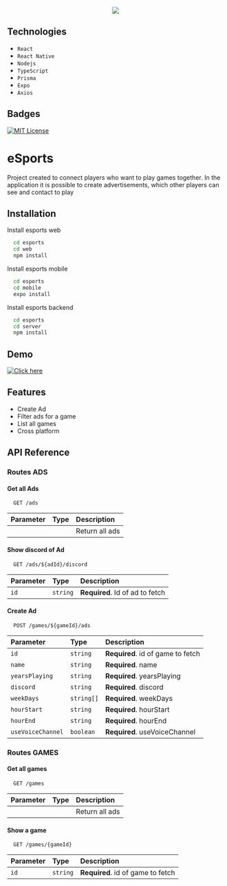 
<p align=center>
<img src="https://i.imgur.com/DBrxrLu.png"/>
</p>

## Technologies
- ``React``
- ``React Native``
- ``Nodejs``
- ``TypeScript``
- ``Prisma``
- ``Expo``
- ``Axios``
## Badges

[![MIT License](https://img.shields.io/badge/License-MIT-green.svg)](https://choosealicense.com/licenses/mit/)


# eSports


Project created to connect players who want to play games together. In the application it is possible to create advertisements, which other players can see and contact to play


## Installation

Install esports web

```bash
  cd esports
  cd web
  npm install
```

Install esports mobile

```bash
  cd esports
  cd mobile
  expo install
```

Install esports backend

```bash
  cd esports
  cd server
  npm install
```


## Demo

[![Click here](https://i.imgur.com/KzPbg7d.png)](https://youtu.be/vt5fpE0bzSY)


## Features
- Create Ad
- Filter ads for a game
- List all games
- Cross platform


## API Reference

### Routes ADS

#### Get all Ads

```http
  GET /ads
```

| Parameter | Type     | Description                |
| :-------- | :------- | :------------------------- |
|  |  | Return all ads |

#### Show discord of Ad

```http
  GET /ads/${adId}/discord
```

| Parameter | Type     | Description                       |
| :-------- | :------- | :-------------------------------- |
| `id`      | `string` | **Required**. Id of ad to fetch |


#### Create Ad

```http
  POST /games/${gameId}/ads
```

| Parameter | Type     | Description                       |
| :-------- | :------- | :-------------------------------- |
| `id`      | `string` | **Required**. id of game to fetch |
| `name`      | `string` | **Required**. name  |
| `yearsPlaying`      | `string` | **Required**. yearsPlaying |
| `discord`      | `string` | **Required**. discord |
| `weekDays`      | `string[]` | **Required**. weekDays |
| `hourStart`      | `string` | **Required**. hourStart |
| `hourEnd`      | `string` | **Required**. hourEnd |
| `useVoiceChannel`      | `boolean` | **Required**. useVoiceChannel |


### Routes GAMES
#### Get all games

```http
  GET /games
```

| Parameter | Type     | Description                |
| :-------- | :------- | :------------------------- |
|  |  | Return all ads |


#### Show a game

```http
  GET /games/{gameId}
```

| Parameter | Type     | Description                |
| :-------- | :------- | :------------------------- |
| `id`      | `string` | **Required**. id of game to fetch |
